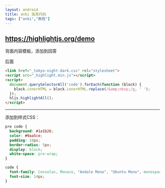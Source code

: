 ```yaml
---
layout: android
title: anki 高亮代码
tags: ["anki","教程"]
---
```



https://highlightjs.org/demo
------------------------------------------
背面内容模板，添加到回答<div>后面

```html
<link href="_tokyo-night-dark.css" rel="stylesheet">
<script src="_highlight.min.js"></script>
<script>
  document.querySelectorAll('code').forEach(function (block) {
    block.innerHTML = block.innerHTML.replace(/&amp;nbsp;/g, ' ');
  });
  hljs.highlightAll();
</script>
```



<script src="_highlight.min.js"></script>
<script>
  document.querySelectorAll('code').forEach(function (block) {
    block.innerHTML = block.innerHTML.replace(/&amp;nbsp;/g, ' ');
  });
  hljs.highlightAll();
</script>
------------------------------------------------
添加到样式CSS：

```css
pre code {
  background: #1a1b26;
  color: #9aa5ce;
  padding: 10px;
  border-radius: 5px;
  display: block;
  white-space: pre-wrap;
}

code {
  font-family: Consolas, Monaco, "Andale Mono", "Ubuntu Mono", monospace;
  font-size: 14px;
}

```

